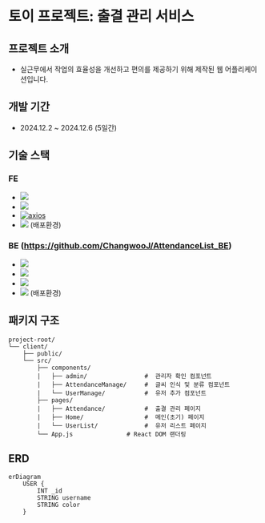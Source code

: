 # 토이 프로젝트: 출결 관리 서비스

## 프로젝트 소개
  * 실근무에서 작업의 효율성을 개선하고 편의를 제공하기 위해 제작된 웹 어플리케이션입니다.

## 개발 기간
  * 2024.12.2 ~ 2024.12.6 (5일간)

## 기술 스택
### FE
  * <img src="https://img.shields.io/badge/React-61DAFB?style=flat-square&logo=React&logoColor=black"/>
  * <img src="https://img.shields.io/badge/JavaScript-F7DF1E?style=flat-square&logo=javascript&logoColor=black"/>
  * [![axios](https://img.shields.io/badge/axios-^1.4.0-blue)](https://axios-http.com)
  * <img src="https://img.shields.io/badge/Vercel-000000?style=flat-square&logo=Vercel&logoColor=white"/>  (배포환경)
  

### BE  (https://github.com/ChangwooJ/AttendanceList_BE)
  * <img src="https://img.shields.io/badge/Node.js-339933?style=flat-square&logo=Node.js&logoColor=white"/>
  * <img src="https://img.shields.io/badge/Express-000000?style=flat-square&logo=Express&logoColor=white"/>
  * <img src="https://img.shields.io/badge/MongoDB-47A248?style=flat-square&logo=MongoDB&logoColor=white"/>
  * <img src="https://img.shields.io/badge/Amazon AWS-232F3E?style=flat-square&logo=amazonaws&logoColor=white"/>  (배포환경)


## 패키지 구조

```
project-root/
└── client/
    ├── public/
    └── src/
        ├── components/
        |   ├── admin/                #  관리자 확인 컴포넌트
        |   ├── AttendanceManage/     #  글씨 인식 및 분류 컴포넌트
        |   └── UserManage/           #  유저 추가 컴포넌트
        ├── pages/                    
        |   ├── Attendance/           #  출결 관리 페이지
        |   ├── Home/                 #  메인(초기) 페이지
        |   └── UserList/             #  유저 리스트 페이지
        └── App.js               # React DOM 랜더링
```



## ERD

```mermaid
erDiagram
    USER {
        INT _id
        STRING username
        STRING color
    }